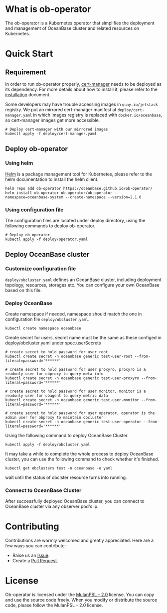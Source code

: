 # What is ob-operator
The ob-operator is a Kubernetes operator that simplifies the deployment and management of OceanBase cluster and related resources on Kubernetes.

# Quick Start
## Requirement
In order to run ob-operator properly, [cert-manager](https://cert-manager.io/docs) needs to be deployed as its dependency. For more details about how to install it, please refer to the [installation](https://cert-manager.io/docs/installation/) document.

Some developers may have trouble accessing images in `quay.io/jetstack` registry. We put an mirrored cert-manager manifest at `deploy/cert-manager.yaml` in which images registry is replaced with `docker.io/oceanbase`, so cert-manager images get more accessible. 

```shell
# Deploy cert-manager with our mirrored images
kubectl apply -f deploy/cert-manager.yaml
```

## Deploy ob-operator
### Using helm
[Helm](https://github.com/helm/helm) is a package management tool for Kubernetes, please refer to the helm documentation to install the helm client.

```shell
helm repo add ob-operator https://oceanbase.github.io/ob-operator/
helm install ob-operator ob-operator/ob-operator --namespace=oceanbase-system --create-namespace --version=2.1.0
```

### Using configuration file
The configuration files are located under deploy directory, using the following commands to deploy ob-operator.
```shell
# Deploy ob-operator
kubectl apply -f deploy/operator.yaml
```

## Deploy OceanBase cluster
### Customize configuration file
`deploy/obcluster.yaml` defines an OceanBase cluster, including deployment topology, resources, storages etc. You can configure your own OceanBase based on this file.

### Deploy OceanBase
Create namespace if needed, namespace should match the one in configuration file `deploy/obcluster.yaml`.
```shell
kubectl create namespace oceanbase
```
Create secret for users, secret name must be the same as these configed in deploy/obcluster.yaml under spec.userSecrets
```shell
# create secret to hold password for user root
kubectl create secret -n oceanbase generic test-user-root --from-literal=password='******'

# create secret to hold password for user proxyro, proxyro is a readonly user for obproxy to query meta info
kubectl create secret -n oceanbase generic test-user-proxyro --from-literal=password='******'

# create secret to hold password for user monitor, monitor is a readonly user for obagent to query metric data
kubectl create secret -n oceanbase generic test-user-monitor --from-literal=password='******'

# create secret to hold password for user operator, operator is the admin user for obproxy to maintain obcluster
kubectl create secret -n oceanbase generic test-user-operator --from-literal=password='******'
```
Using the following command to deploy OceanBase Cluster.
```shell
kubectl apply -f deploy/obcluster.yaml
```
It may take a while to complete the whole process to deploy OceanBase cluster, you can use the following command to check whether it's finished.
```shell
kubectl get obclusters test -n oceanbase -o yaml
```
wait until the status of obclster resource turns into running.


### Connect to OceanBase Cluster
After successfully deployed OceanBase cluster, you can connect to OceanBase cluster via any observer pod's ip.

# Contributing
Contributions are warmly welcomed and greatly appreciated. Here are a few ways you can contribute:
- Raise us an [Issue](https://github.com/oceanbase/ob-operator/issues).
- Create a [Pull Request](https://github.com/oceanbase/ob-operator/pulls).

# License
Ob-operator is licensed under the [MulanPSL - 2.0](http://license.coscl.org.cn/MulanPSL2) license. You can copy and use the source code freely. When you modify or distribute the source code, please follow the MulanPSL - 2.0 license.
